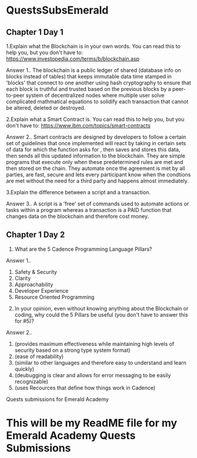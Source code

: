 # QuestsSubsEmerald

## Chapter 1 Day 1

1.Explain what the Blockchain is in your own words. You can read this to help you, but you don't have to: https://www.investopedia.com/terms/b/blockchain.asp

Answer 1.. The blockchain is a public ledger of shared (database info on blocks instead of tables) that keeps immutable data time stamped in 'blocks' that connect to one another using hash cryptography to ensure that each block is truthful and trusted based on the previous blocks by a peer-to-peer system of decentralized nodes where multiple user solve complicated mathmatical equations to solidify each transaction that cannot be altered, deleted or destroyed.

2.Explain what a Smart Contract is. You can read this to help you, but you don't have to: https://www.ibm.com/topics/smart-contracts

Answer 2.. Smart contracts are designed by developers to follow a certain set of guidelines that once implemented will react by taking in certain sets of data for which the function asks for , then saves and stores this data, then sends all this updated information to the blockchain. They are simple programs that execute only when these predetermined rules are met and then stored on the chain. They automate once the agreement is met by all parties, are fast, secure and lets every participant know when the condtions are met without the need for a third party and happens almost immediately. 

3.Explain the difference between a script and a transaction.

Answer 3.. A script is a 'free' set of commands used to automate actions or tasks within a program whereas a transaction is a PAID function that changes data on the blockchain and therefore cost money.

## Chapter 1 Day 2

1. What are the 5 Cadence Programming Language Pillars?

Answer 1..

1) Safety & Security
2) Clarity
3) Approachability
4) Developer Experience
5) Resource Oriented Programming 

2. In your opinion, even without knowing anything about the Blockchain or coding, why could the 5 Pillars be useful (you don't have to answer this for #5)?

Answer 2..
1) (provides maximum effectiveness while maintaining high levels of security based on a strong type system format)
2) (ease of readability)
3) (similar to other languages and therefore easy to understand and learn quickly)
4) (deubugging is clear and allows for error messaging to be easily recognizable)
5) (uses Recources that define how things work in Cadence)

























Quests submissions for Emerald Academy 
# This will be my ReadME file for my Emerald Academy Quests Submissions

